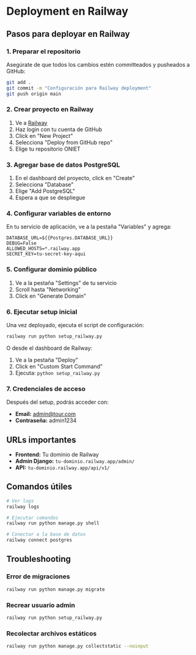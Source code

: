 # Deployment en Railway

## Pasos para deployar en Railway

### 1. Preparar el repositorio
Asegúrate de que todos los cambios estén committeados y pusheados a GitHub:

```bash
git add .
git commit -m "Configuración para Railway deployment"
git push origin main
```

### 2. Crear proyecto en Railway

1. Ve a [Railway](https://railway.app/)
2. Haz login con tu cuenta de GitHub
3. Click en "New Project"
4. Selecciona "Deploy from GitHub repo"
5. Elige tu repositorio ONIET

### 3. Agregar base de datos PostgreSQL

1. En el dashboard del proyecto, click en "Create"
2. Selecciona "Database"
3. Elige "Add PostgreSQL"
4. Espera a que se despliegue

### 4. Configurar variables de entorno

En tu servicio de aplicación, ve a la pestaña "Variables" y agrega:

```
DATABASE_URL=${{Postgres.DATABASE_URL}}
DEBUG=False
ALLOWED_HOSTS=*.railway.app
SECRET_KEY=tu-secret-key-aqui
```

### 5. Configurar dominio público

1. Ve a la pestaña "Settings" de tu servicio
2. Scroll hasta "Networking"
3. Click en "Generate Domain"

### 6. Ejecutar setup inicial

Una vez deployado, ejecuta el script de configuración:

```bash
railway run python setup_railway.py
```

O desde el dashboard de Railway:
1. Ve a la pestaña "Deploy"
2. Click en "Custom Start Command"
3. Ejecuta: `python setup_railway.py`

### 7. Credenciales de acceso

Después del setup, podrás acceder con:
- **Email:** admin@tour.com
- **Contraseña:** admin1234

## URLs importantes

- **Frontend:** Tu dominio de Railway
- **Admin Django:** `tu-dominio.railway.app/admin/`
- **API:** `tu-dominio.railway.app/api/v1/`

## Comandos útiles

```bash
# Ver logs
railway logs

# Ejecutar comandos
railway run python manage.py shell

# Conectar a la base de datos
railway connect postgres
```

## Troubleshooting

### Error de migraciones
```bash
railway run python manage.py migrate
```

### Recrear usuario admin
```bash
railway run python setup_railway.py
```

### Recolectar archivos estáticos
```bash
railway run python manage.py collectstatic --noinput
``` 